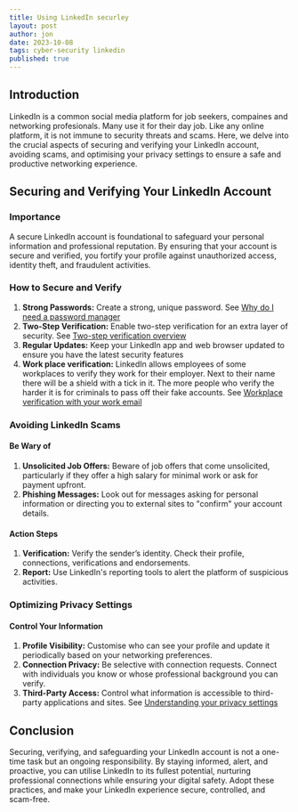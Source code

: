 ```yaml
---
title: Using LinkedIn securley
layout: post
author: jon
date: 2023-10-08
tags: cyber-security linkedin
published: true
---
```


## Introduction

LinkedIn is a common social media platform for job seekers, compaines and networking profesionals. Many use it for their day job. Like any online platform, it is not immune to security threats and scams. Here, we delve into the crucial aspects of securing and verifying your LinkedIn account, avoiding scams, and optimising your privacy settings to ensure a safe and productive networking experience.

## Securing and Verifying Your LinkedIn Account

### Importance

A secure LinkedIn account is foundational to safeguard your personal information and professional reputation. By ensuring that your account is secure and verified, you fortify your profile against unauthorized access, identity theft, and fraudulent activities.

### How to Secure and Verify

1. **Strong Passwords:** Create a strong, unique password. See [Why do I need a password manager](https://jonathanstrong.org/Why-do-I-need-a-password-manager)
2. **Two-Step Verification:** Enable two-step verification for an extra layer of security. See [Two-step verification overview](https://www.linkedin.com/help/linkedin/answer/a1358878/two-step-verification-overview)
3. **Regular Updates:** Keep your LinkedIn app and web browser updated to ensure you have the latest security features
4. **Work place verification:** LinkedIn allows employees of some workplaces to verify they work for their employer. Next to their name there will be a shield with a tick in it. The more people who verify the harder it is for criminals to pass off their fake accounts. See [Workplace verification with your work email](https://www.linkedin.com/help/linkedin/answer/a1423367)

### Avoiding LinkedIn Scams

#### Be Wary of

1. **Unsolicited Job Offers:** Beware of job offers that come unsolicited, particularly if they offer a high salary for minimal work or ask for payment upfront.
2. **Phishing Messages:** Look out for messages asking for personal information or directing you to external sites to "confirm" your account details.

#### Action Steps

1. **Verification:** Verify the sender’s identity. Check their profile, connections, verifications and endorsements.
2. **Report:** Use LinkedIn's reporting tools to alert the platform of suspicious activities.

### Optimizing Privacy Settings

#### Control Your Information

1. **Profile Visibility:** Customise who can see your profile and update it periodically based on your networking preferences.
2. **Connection Privacy:** Be selective with connection requests. Connect with individuals you know or whose professional background you can verify.
3. **Third-Party Access:** Control what information is accessible to third-party applications and sites. See [Understanding your privacy settings
](https://www.linkedin.com/help/linkedin/answer/a1338877)

## Conclusion

Securing, verifying, and safeguarding your LinkedIn account is not a one-time task but an ongoing responsibility. By staying informed, alert, and proactive, you can utilise LinkedIn to its fullest potential, nurturing professional connections while ensuring your digital safety. Adopt these practices, and make your LinkedIn experience secure, controlled, and scam-free.
